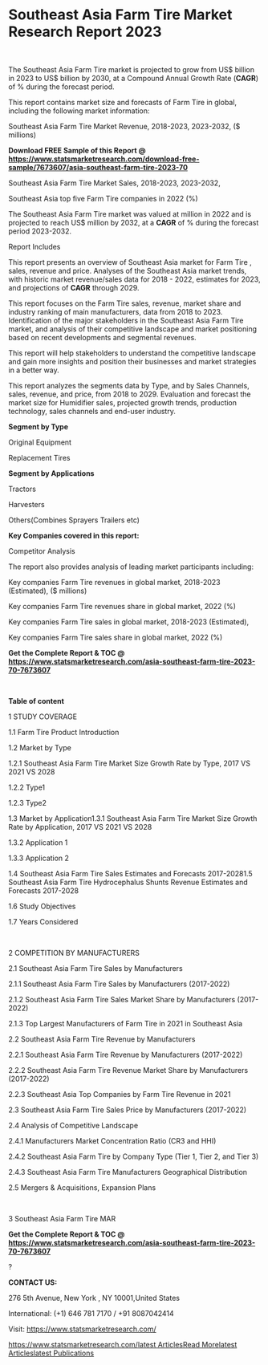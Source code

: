 <h1>Southeast Asia Farm Tire Market Research Report 2023</h1><br/><p>The Southeast Asia Farm Tire market is projected to grow from US$ billion in 2023 to US$ billion by 2030, at a Compound Annual Growth Rate (<strong>CAGR</strong>) of % during the forecast period.</p>
 
 
 
 <p>This report contains market size and forecasts of Farm Tire in global, including the following market information:</p>
 
 
 
 <p>Southeast Asia Farm Tire Market Revenue, 2018-2023, 2023-2032, ($ millions)</p>
 
 
 
 <p><strong>Download FREE Sample of this Report @ <a href="https://www.statsmarketresearch.com/download-free-sample/7673607/asia-southeast-farm-tire-2023-70">https://www.statsmarketresearch.com/download-free-sample/7673607/asia-southeast-farm-tire-2023-70</a></strong></p>
 
 
 
 <p>Southeast Asia Farm Tire Market Sales, 2018-2023, 2023-2032,</p>
 
 
 
 <p>Southeast Asia top five Farm Tire companies in 2022 (%)</p>
 
 
 
 <p>The Southeast Asia Farm Tire market was valued at million in 2022 and is projected to reach US$ million by 2032, at a <strong>CAGR</strong> of % during the forecast period 2023-2032.</p>
 
 
 
 <p>Report Includes</p>
 
 
 
 <p>This report presents an overview of Southeast Asia market for Farm Tire , sales, revenue and price. Analyses of the Southeast Asia market trends, with historic market revenue/sales data for 2018 - 2022, estimates for 2023, and projections of <strong>CAGR</strong> through 2029.</p>
 
 
 
 <p>This report focuses on the Farm Tire sales, revenue, market share and industry ranking of main manufacturers, data from 2018 to 2023. Identification of the major stakeholders in the Southeast Asia Farm Tire market, and analysis of their competitive landscape and market positioning based on recent developments and segmental revenues.</p>
 
 
 
 <p>This report will help stakeholders to understand the competitive landscape and gain more insights and position their businesses and market strategies in a better way.</p>
 
 
 
 <p>This report analyzes the segments data by Type, and by Sales Channels, sales, revenue, and price, from 2018 to 2029. Evaluation and forecast the market size for Humidifier sales, projected growth trends, production technology, sales channels and end-user industry.</p>
 
 
 
 <p><strong>Segment by Type</strong></p>
 
 
 
 <p>Original Equipment</p>
 
 
 
 <p>Replacement Tires</p>
 
 
 
 <p><strong>Segment <strong><strong>by Applications</strong></strong></strong></p>
 
 
 
 <p>Tractors</p>
 
 
 
 <p>Harvesters</p>
 
 
 
 <p>Others(Combines Sprayers Trailers etc)</p>
 
 
 
 <p><strong>Key Companies covered in this report:</strong></p>
 
 
 
 <p>Competitor Analysis</p>
 
 
 
 <p>The report also provides analysis of leading market participants including:</p>
 
 
 
 <p>Key companies Farm Tire revenues in global market, 2018-2023 (Estimated), ($ millions)</p>
 
 
 
 <p>Key companies Farm Tire revenues share in global market, 2022 (%)</p>
 
 
 
 <p>Key companies Farm Tire sales in global market, 2018-2023 (Estimated),</p>
 
 
 
 <p>Key companies Farm Tire sales share in global market, 2022 (%)</p>
 
 
 
 <div><b>Get the Complete Report & TOC @ <a href="https://www.statsmarketresearch.com/asia-southeast-farm-tire-2023-70-7673607">https://www.statsmarketresearch.com/asia-southeast-farm-tire-2023-70-7673607</a></b></div>
 
 
 
 <p><br />
 
 <b>Table of content</b></p>
 
 
 
 <p>1 STUDY COVERAGE<br />
 
 1.1 Farm Tire Product Introduction<br />
 
 1.2 Market by Type<br />
 
 1.2.1 Southeast Asia Farm Tire Market Size Growth Rate by Type, 2017 VS 2021 VS 2028<br />
 
 1.2.2 Type1<br />
 
 1.2.3 Type2<br />
 
 1.3 Market by Application1.3.1 Southeast Asia Farm Tire Market Size Growth Rate by Application, 2017 VS 2021 VS 2028<br />
 
 1.3.2 Application 1<br />
 
 1.3.3 Application 2<br />
 
 1.4 Southeast Asia Farm Tire Sales Estimates and Forecasts 2017-20281.5 Southeast Asia Farm Tire Hydrocephalus Shunts Revenue Estimates and Forecasts 2017-2028<br />
 
 1.6 Study Objectives<br />
 
 1.7 Years Considered<br />
 
 <br />
 
 2 COMPETITION BY MANUFACTURERS<br />
 
 2.1 Southeast Asia Farm Tire Sales by Manufacturers<br />
 
 2.1.1 Southeast Asia Farm Tire Sales by Manufacturers (2017-2022)<br />
 
 2.1.2 Southeast Asia Farm Tire Sales Market Share by Manufacturers (2017-2022)<br />
 
 2.1.3 Top Largest Manufacturers of Farm Tire in 2021 in Southeast Asia<br />
 
 2.2 Southeast Asia Farm Tire Revenue by Manufacturers<br />
 
 2.2.1 Southeast Asia Farm Tire Revenue by Manufacturers (2017-2022)<br />
 
 2.2.2 Southeast Asia Farm Tire Revenue Market Share by Manufacturers (2017-2022)<br />
 
 2.2.3 Southeast Asia Top Companies by Farm Tire Revenue in 2021<br />
 
 2.3 Southeast Asia Farm Tire Sales Price by Manufacturers (2017-2022)<br />
 
 2.4 Analysis of Competitive Landscape<br />
 
 2.4.1 Manufacturers Market Concentration Ratio (CR3 and HHI)<br />
 
 2.4.2 Southeast Asia Farm Tire by Company Type (Tier 1, Tier 2, and Tier 3)<br />
 
 2.4.3 Southeast Asia Farm Tire Manufacturers Geographical Distribution<br />
 
 2.5 Mergers & Acquisitions, Expansion Plans<br />
 
 <br />
 
 3 Southeast Asia Farm Tire MAR</p>
 
 
 
 <div><b>Get the Complete Report & TOC @ <a href="https://www.statsmarketresearch.com/asia-southeast-farm-tire-2023-70-7673607">https://www.statsmarketresearch.com/asia-southeast-farm-tire-2023-70-7673607</a></b></div>
 
 
 
 <p>? </p>
 
 
 
 <p><b>CONTACT US:</b><br />
 
 276 5th Avenue, New York , NY 10001,United States<br />
 
 International: (+1) 646 781 7170 / +91 8087042414<br />
 
 Visit: <a href="https://www.statsmarketresearch.com/">https://www.statsmarketresearch.com/</a><br />
 
 <a href="https://gyeongbokgung.com">https://www.statsmarketresearch.com/</a><a href="https://hallyeomaritime.com">latest Articles</a><a href="https://jingwansa.com">Read More</a><a href="https://nguoiviet.jp/">latest Articles</a><a href="https://www.intelmarketresearch.com/">latest Publications</a></p>
